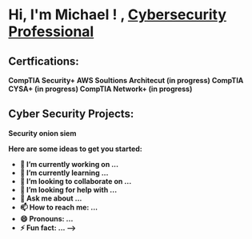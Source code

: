  <h1>Hi, I'm  Michael ! , <a href=https://www.linkedin.com/in/michael-lauretta-a2534011a//">Cybersecurity Professional</a> 


 <h2> Certfications:</h2>

 <b> CompTIA Security+<b>
  <b> AWS Soultions Architecut (in progress)<b>
 <b>  CompTIA CYSA+ (in progress)
 <b>  CompTIA Network+ (in progress)

<h2> Cyber Security  Projects:</h2>

<b> Security onion siem 







Here are some ideas to get you started:

- 🔭 I’m currently working on ...
- 🌱 I’m currently learning ...
- 👯 I’m looking to collaborate on ...
- 🤔 I’m looking for help with ...
- 💬 Ask me about ...
- 📫 How to reach me: ...
- 😄 Pronouns: ...
- ⚡ Fun fact: ...
-->
